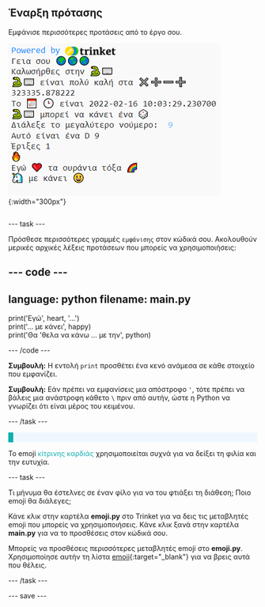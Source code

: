 ## Έναρξη πρότασης

<div style="display: flex; flex-wrap: wrap">
<div style="flex-basis: 200px; flex-grow: 1; margin-right: 15px;">
Εμφάνισε περισσότερες προτάσεις από το έργο σου.
</div>
<div>

![Μερικές νέες γραμμές που εμφανίζονται στην περιοχή εξόδου με emoji και προτάσεις κειμένου.](images/sentence_starter.png){:width="300px"}

</div>
</div>

--- task ---

Πρόσθεσε περισσότερες γραμμές `εμφάνισης` στον κώδικά σου. Ακολουθούν μερικές αρχικές λέξεις προτάσεων που μπορείς να χρησιμοποιήσεις:

--- code ---
---
language: python
filename: main.py
---

print('Εγώ', heart, '...')   
print('... με κάνει', happy)   
print('Θα \'θελα να κάνω ... με την', python)

--- /code ---

**Συμβουλή:** Η εντολή `print` προσθέτει ένα κενό ανάμεσα σε κάθε στοιχείο που εμφανίζει.

**Συμβουλή:** Εάν πρέπει να εμφανίσεις μια απόστροφο `'`, τότε πρέπει να βάλεις μια ανάστροφη κάθετο `\` πριν από αυτήν, ώστε η Python να γνωρίζει ότι είναι μέρος του κειμένου.

--- /task ---

<p style="border-left: solid; border-width:10px; border-color: #0faeb0; background-color: aliceblue; padding: 10px;">

Το emoji <span style="color: #0faeb0">κίτρινης καρδιάς</span> χρησιμοποιείται συχνά για να δείξει τη φιλία και την ευτυχία.</p>

--- task ---

Τι μήνυμα θα έστελνες σε έναν φίλο για να του φτιάξει τη διάθεση; Ποιο emoji θα διάλεγες;

Κάνε κλικ στην καρτέλα **emoji.py** στο Trinket για να δεις τις μεταβλητές emoji που μπορείς να χρησιμοποιήσεις. Κάνε κλικ ξανά στην καρτέλα **main.py** για να το προσθέσεις στον κώδικά σου.

Μπορείς να προσθέσεις περισσότερες μεταβλητές emoji στο **emoji.py**. Χρησιμοποίησε αυτήν τη λίστα [emoji](https://unicode.org/emoji/charts/full-emoji-list.html){:target="_blank"} για να βρεις αυτά που θέλεις.

--- /task ---

--- save ---
